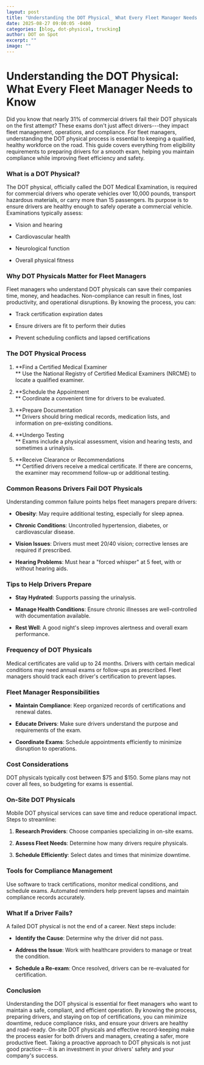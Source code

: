 ```yaml
---
layout: post
title: "Understanding the DOT Physical_ What Every Fleet Manager Needs to Know"
date: 2025-08-27 09:00:05 -0400
categories: [blog, dot-physical, trucking]
author: DOT on Spot
excerpt: ""
image: ""
---
```


# **Understanding the DOT Physical: What Every Fleet Manager Needs to Know**

Did you know that nearly 31% of commercial drivers fail their DOT physicals on the first attempt? These exams don't just affect drivers---they impact fleet management, operations, and compliance. For fleet managers, understanding the DOT physical process is essential to keeping a qualified, healthy workforce on the road. This guide covers everything from eligibility requirements to preparing drivers for a smooth exam, helping you maintain compliance while improving fleet efficiency and safety.

### **What is a DOT Physical?**

The DOT physical, officially called the DOT Medical Examination, is required for commercial drivers who operate vehicles over 10,000 pounds, transport hazardous materials, or carry more than 15 passengers. Its purpose is to ensure drivers are healthy enough to safely operate a commercial vehicle. Examinations typically assess:

-   Vision and hearing

-   Cardiovascular health

-   Neurological function

-   Overall physical fitness

### **Why DOT Physicals Matter for Fleet Managers**

Fleet managers who understand DOT physicals can save their companies time, money, and headaches. Non-compliance can result in fines, lost productivity, and operational disruptions. By knowing the process, you can:

-   Track certification expiration dates

-   Ensure drivers are fit to perform their duties

-   Prevent scheduling conflicts and lapsed certifications

### **The DOT Physical Process**

1.  **Find a Certified Medical Examiner\
    ** Use the National Registry of Certified Medical Examiners (NRCME) to locate a qualified examiner.

2.  **Schedule the Appointment\
    ** Coordinate a convenient time for drivers to be evaluated.

3.  **Prepare Documentation\
    ** Drivers should bring medical records, medication lists, and information on pre-existing conditions.

4.  **Undergo Testing\
    ** Exams include a physical assessment, vision and hearing tests, and sometimes a urinalysis.

5.  **Receive Clearance or Recommendations\
    ** Certified drivers receive a medical certificate. If there are concerns, the examiner may recommend follow-up or additional testing.

### **Common Reasons Drivers Fail DOT Physicals**

Understanding common failure points helps fleet managers prepare drivers:

-   **Obesity**: May require additional testing, especially for sleep apnea.

-   **Chronic Conditions**: Uncontrolled hypertension, diabetes, or cardiovascular disease.

-   **Vision Issues**: Drivers must meet 20/40 vision; corrective lenses are required if prescribed.

-   **Hearing Problems**: Must hear a "forced whisper" at 5 feet, with or without hearing aids.

### **Tips to Help Drivers Prepare**

-   **Stay Hydrated**: Supports passing the urinalysis.

-   **Manage Health Conditions**: Ensure chronic illnesses are well-controlled with documentation available.

-   **Rest Well**: A good night's sleep improves alertness and overall exam performance.

### **Frequency of DOT Physicals**

Medical certificates are valid up to 24 months. Drivers with certain medical conditions may need annual exams or follow-ups as prescribed. Fleet managers should track each driver's certification to prevent lapses.

### **Fleet Manager Responsibilities**

-   **Maintain Compliance**: Keep organized records of certifications and renewal dates.

-   **Educate Drivers**: Make sure drivers understand the purpose and requirements of the exam.

-   **Coordinate Exams**: Schedule appointments efficiently to minimize disruption to operations.

### **Cost Considerations**

DOT physicals typically cost between \$75 and \$150. Some plans may not cover all fees, so budgeting for exams is essential.

### **On-Site DOT Physicals**

Mobile DOT physical services can save time and reduce operational impact. Steps to streamline:

1.  **Research Providers**: Choose companies specializing in on-site exams.

2.  **Assess Fleet Needs**: Determine how many drivers require physicals.

3.  **Schedule Efficiently**: Select dates and times that minimize downtime.

### **Tools for Compliance Management**

Use software to track certifications, monitor medical conditions, and schedule exams. Automated reminders help prevent lapses and maintain compliance records accurately.

### **What If a Driver Fails?**

A failed DOT physical is not the end of a career. Next steps include:

-   **Identify the Cause**: Determine why the driver did not pass.

-   **Address the Issue**: Work with healthcare providers to manage or treat the condition.

-   **Schedule a Re-exam**: Once resolved, drivers can be re-evaluated for certification.

### **Conclusion**

Understanding the DOT physical is essential for fleet managers who want to maintain a safe, compliant, and efficient operation. By knowing the process, preparing drivers, and staying on top of certifications, you can minimize downtime, reduce compliance risks, and ensure your drivers are healthy and road-ready. On-site DOT physicals and effective record-keeping make the process easier for both drivers and managers, creating a safer, more productive fleet. Taking a proactive approach to DOT physicals is not just good practice---it is an investment in your drivers' safety and your company's success.
